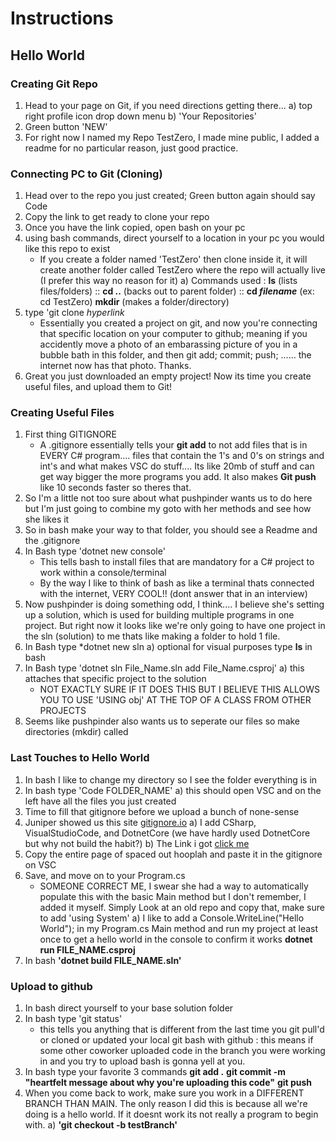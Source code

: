 # Instructions

## Hello World

### Creating Git Repo
1) Head to your page on Git, if you need directions getting there...
    a) top right profile icon drop down menu
    b) 'Your Repositories'
2) Green button 'NEW'
3) For right now I named my Repo TestZero, I made mine public, I added a readme for no particular reason, just good practice.

### Connecting PC to Git (Cloning)
1) Head over to the repo you just created; Green button again should say Code
2) Copy the link to get ready to clone your repo
3) Once you have the link copied, open bash on your pc
4) using bash commands, direct yourself to a location in your pc you would like this repo to exist
    * If you create a folder named 'TestZero' then clone inside it, it will create another folder called TestZero where the repo will actually live (I prefer this way no reason for it)
    a) Commands used : **ls** (lists files/folders) :: **cd ..** (backs out to parent folder) ::  **cd *filename*** (ex: cd TestZero) **mkdir** (makes a folder/directory)
5) type 'git clone *hyperlink*
    * Essentially you created a project on git, and now you're connecting that specific location on your computer to github; meaning if you accidently move a photo  of an embarassing picture of you in a bubble bath in this folder, and then git add; commit; push; ......  the internet now has that photo. Thanks.
6) Great you just downloaded an empty project! Now its time you create useful files, and  upload them to Git!

### Creating Useful Files
1) First thing GITIGNORE
    * A .gitignore essentially tells your **git add** to not add files that is in EVERY C# program.... files that contain the 1's and 0's on strings and int's and what makes VSC do stuff.... Its like 20mb of stuff and can get way bigger the more programs you add. It also makes **Git push** like 10 seconds faster so theres that.
2) So I'm a little not too sure about what pushpinder wants us to do here but I'm just going to combine my goto with her methods and see how she likes it
3) So in bash make your way to that folder, you should see a Readme and the .gitignore
4) In Bash type 'dotnet new console'
    * This tells bash to install files that are mandatory for a C# project to work within a console/terminal
    * By the way I like to think of bash as like a terminal thats connected with the internet, VERY COOL!! (dont answer that in an interview)
5) Now pushpinder is doing something odd, I think.... I believe she's setting up a solution, which is used for building multiple programs in one project. But right now it looks like we're only going to have one project in the sln (solution) to me thats like making a folder to hold 1 file.
6) In Bash type *dotnet new sln
    a) optional for visual purposes type **ls** in bash
7) In Bash type 'dotnet sln File_Name.sln add File_Name.csproj'
    a) this attaches that specific project to the solution
    * NOT EXACTLY SURE IF IT DOES THIS BUT I BELIEVE THIS ALLOWS YOU TO USE 'USING obj' AT THE TOP OF A CLASS FROM OTHER PROJECTS
8) Seems like pushpinder also wants us to seperate our files so make directories (mkdir) called 

### Last Touches to Hello World
1) In bash I like to change my directory so I see the folder everything is in
2) In bash type 'Code FOLDER_NAME'
    a) this should open VSC and on the left have all the files you just created
3) Time to fill that gitignore before we upload a bunch of none-sense
4) Juniper showed us this site [gitignore.io](https://www.toptal.com/developers/gitignore)
    a) I add CSharp, VisualStudioCode, and DotnetCore (we have hardly used DotnetCore but why not build the habit?)
    b) The Link i got [click me](https://www.toptal.com/developers/gitignore/api/csharp,visualstudiocode,dotnetcore)
5) Copy the entire page of spaced out hooplah and paste it in the gitignore on VSC
6) Save, and move on to your Program.cs
    * SOMEONE CORRECT ME, I swear she had a way to automatically populate this with the basic Main method but I don't remember, I added it myself. Simply Look at an old repo and copy that, make sure to add 'using System'
    a) I like to add a Console.WriteLine("Hello World"); in my Program.cs Main method and run my project at least once to get a hello world in the console to confirm it works           **dotnet run FILE_NAME.csproj**
7) In bash **'dotnet build FILE_NAME.sln'**

### Upload to github
1) In bash direct yourself to your base solution folder
2) In bash type 'git status'
    * this tells you anything that is different from the last time you git pull'd or cloned or updated your local git bash with github : this means if some other coworker uploaded code in the branch you were working in and you try to upload bash is gonna yell at you.
3) In bash type your favorite 3 commands **git add .**    **git commit -m "heartfelt  message about why you're uploading this code"**     **git push**
4) When you come back to work, make sure you work in a DIFFERENT BRANCH THAN MAIN. The only reason I did this is because all we're doing is a hello world. If it doesnt work its not really a program to begin with.
    a) **'git checkout -b testBranch'**
